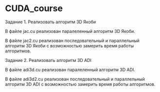 # CUDA_course
Задание 1. 
Реализовать алгоритм 3D Якоби

В файле jac.cu реализован паралеленный алгоритм 3D Якоби.

В файле jac2.cu реализован последовательный и параллельный алгоритм 3D Якоби с возможностью замерить время работы алгоритмов.

Задание 2.
Реализовать алгоритм 3D ADI

В файле adi3d.cu реализован паралеленный алгоритм 3D ADI.

В файле adi3d2.cu реализован последовательный и параллельный алгоритм 3D ADI с возможностью замерить время работы алгоритмов.
